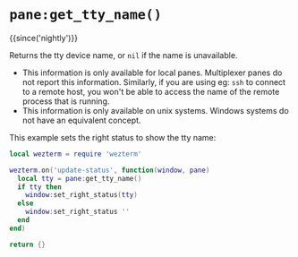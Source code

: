# `pane:get_tty_name()`

{{since('nightly')}}

Returns the tty device name, or `nil` if the name is unavailable.

* This information is only available for local panes.  Multiplexer panes do not report this information.  Similarly, if you are using eg: `ssh` to connect to a remote host, you won't be able to access the name of the remote process that is running.
* This information is only available on unix systems.  Windows systems do not have an equivalent concept.

This example sets the right status to show the tty name:

```lua
local wezterm = require 'wezterm'

wezterm.on('update-status', function(window, pane)
  local tty = pane:get_tty_name()
  if tty then
    window:set_right_status(tty)
  else
    window:set_right_status ''
  end
end)

return {}
```


